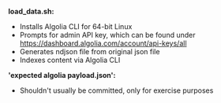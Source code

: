 **load_data.sh:**
- Installs Algolia CLI for 64-bit Linux
- Prompts for admin API key, which can be found under https://dashboard.algolia.com/account/api-keys/all
- Generates ndjson file from original json file
- Indexes content via Algolia CLI

**'expected algolia payload.json':**
- Shouldn't usually be committed, only for exercise purposes
